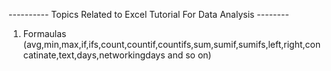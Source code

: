 ---------- Topics Related to Excel Tutorial For Data Analysis --------
1. Formaulas (avg,min,max,if,ifs,count,countif,countifs,sum,sumif,sumifs,left,right,concatinate,text,days,networkingdays and so on)